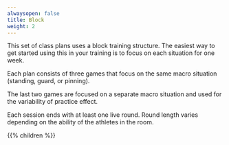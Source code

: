 ```yaml
---
alwaysopen: false
title: Block
weight: 2
---
```


This set of class plans uses a block training structure. The easiest way to get started using this in your training is to focus on each situation for one week.

Each plan consists of three games that focus on the same macro situation (standing, guard, or pinning). 

The last two games are focused on a separate macro situation and used for the variability of practice effect. 

Each session ends with at least one live round. Round length varies depending on the ability of the athletes in the room.

{{% children %}}